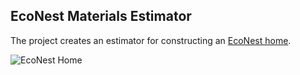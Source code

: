 ## EcoNest Materials Estimator

The project creates an estimator for constructing an [EcoNest home](https://www.econesthomes.com/).

![EcoNest Home](https://www.econesthomes.com/wp-content/uploads/2010/07/hummingbird1.jpg)
